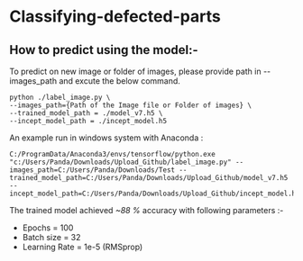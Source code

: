 # Classifying-defected-parts

## How to predict using the model:- 
To predict on new image or folder of images, please provide path in --images_path and excute the below command. 

```
python ./label_image.py \
--images_path={Path of the Image file or Folder of images} \
--trained_model_path = ./model_v7.h5 \
--incept_model_path = ./incept_model.h5 
```
An example run in windows system with Anaconda : 
``` 
C:/ProgramData/Anaconda3/envs/tensorflow/python.exe "c:/Users/Panda/Downloads/Upload_Github/label_image.py" --images_path=C:/Users/Panda/Downloads/Test --trained_model_path=C:/Users/Panda/Downloads/Upload_Github/model_v7.h5 --incept_model_path=C:/Users/Panda/Downloads/Upload_Github/incept_model.h5
 ```


The trained model achieved *~88 %* accuracy with following parameters :- 
- Epochs = 100
- Batch size = 32
- Learning Rate = 1e-5 (RMSprop)

